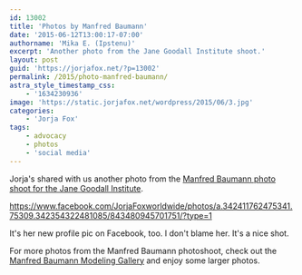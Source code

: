```yaml
---
id: 13002
title: 'Photos by Manfred Baumann'
date: '2015-06-12T13:00:17-07:00'
authorname: 'Mika E. (Ipstenu)'
excerpt: 'Another photo from the Jane Goodall Institute shoot.'
layout: post
guid: 'https://jorjafox.net/?p=13002'
permalink: /2015/photo-manfred-baumann/
astra_style_timestamp_css:
    - '1634230936'
image: 'https://static.jorjafox.net/wordpress/2015/06/3.jpg'
categories:
    - 'Jorja Fox'
tags:
    - advocacy
    - photos
    - 'social media'
---
```


Jorja's shared with us another photo from the <a href="https://jorjafox.net/2015/jorja-jane-goodall/">Manfred Baumann photo shoot for the Jane Goodall Institute</a>.

https://www.facebook.com/JorjaFoxworldwide/photos/a.342411762475341.75309.342354322481085/843480945701751/?type=1

It's her new profile pic on Facebook, too. I don't blame her. It's a nice shot.

For more photos from the Manfred Baumann photoshoot, check out the <a href="https://jorjafox.net/gallery/pro/model/201506-mmanfredbaumann/">Manfred Baumann Modeling Gallery</a> and enjoy some larger photos.
